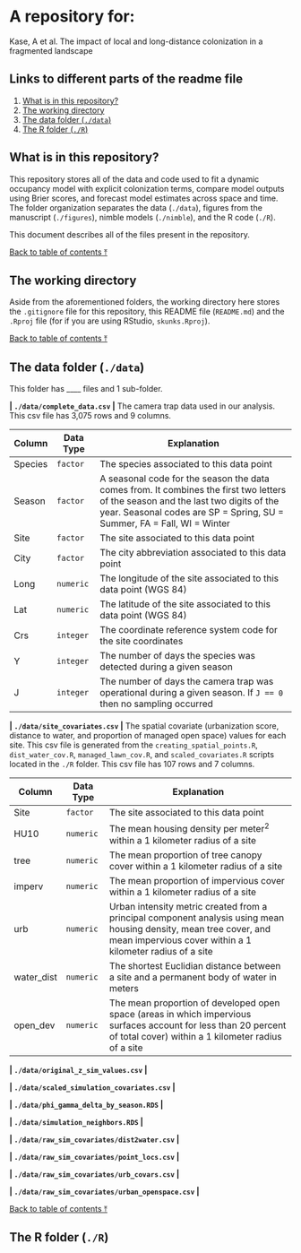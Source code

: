 # A repository for:

Kase, A et al. The impact of local and long-distance colonization in a fragmented landscape

## Links to different parts of the readme file

1. [What is in this repository?](##what-is-in-this-repository?)
2. [The working directory](##the-working-directory)
3. [The data folder (`./data`)](##the-data-folder-(`./data`))
4. [The R folder (`./R`)](##the-r-folder-(`./R`))

## What is in this repository?
This repository stores all of the data and code used to fit a dynamic occupancy model with explicit colonization terms, compare model outputs using Brier scores, and forecast model estimates across space and time. The folder organization separates the data (`./data`), figures from the manuscript (`./figures`), nimble models (`./nimble`), and the R code (`./R`).

This document describes all of the files present in the repository.

[Back to table of contents ⤒](##links-to-different-parts-of-the-readme-file)

## The working directory
Aside from the aforementioned folders, the working directory here stores the `.gitignore` file for this repository, this README file (`README.md`) and the `.Rproj` file (for if you are using RStudio, `skunks.Rproj`).

[Back to table of contents ⤒](##links-to-different-parts-of-the-readme-file)

## The data folder (`./data`)
This folder has ____ files and 1 sub-folder. 

**| `./data/complete_data.csv` |** The camera trap data used in our analysis. This csv file has 3,075 rows and 9 columns.

| Column  | Data Type | Explanation                                                                                                                                                                                                  |
| ------- | --------- | ------------------------------------------------------------------------------------------------------------------------------------------------------------------------------------------------------------ |
| Species | `factor`    | The species associated to this data point                                                                                                                                                                    |
| Season  | `factor`    | A seasonal code for the season the data comes from. It combines the first two letters of the season and the last two digits of the year. Seasonal codes are SP = Spring, SU = Summer, FA = Fall, WI = Winter |
| Site    | `factor`    | The site associated to this data point                                                                                                                                                                       |
| City    | `factor`    | The city abbreviation associated to this data point                                                                                                                                                          |
| Long    | `numeric`   | The longitude of the site associated to this data point (WGS 84)                                                                                                                                             |
| Lat     | `numeric`   | The latitude of the site associated to this data point (WGS 84)                                                                                                                                              |
| Crs     | `integer`   | The coordinate reference system code for the site coordinates                                                                                                                                                |
| Y       | `integer`   | The number of days the species was detected during a given season                                                                                                                                            |
| J       | `integer`   | The number of days the camera trap was operational during a given season. If `J == 0` then no sampling occurred                                                                                                |


**| `./data/site_covariates.csv` |** The spatial covariate (urbanization score, distance to water, and proportion of managed open space) values for each site. This csv file is generated from the `creating_spatial_points.R`, `dist_water_cov.R`, `managed_lawn_cov.R`, and `scaled_covariates.R` scripts located in the `./R` folder. This csv file has 107 rows and 7 columns.

| Column     | Data Type | Explanation                                                                                                                                                                     |
| ---------- | --------- | ------------------------------------------------------------------------------------------------------------------------------------------------------------------------------- |
| Site       | `factor`  | The site associated to this data point                                                                                                                                          |
| HU10       | `numeric` | The mean housing density per meter<sup>2</sup> within a 1 kilometer radius of a site                                                                                            |
| tree       | `numeric` | The mean proportion of tree canopy cover within a 1 kilometer radius of a site                                                                                                  |
| imperv     | `numeric` | The mean proportion of impervious cover within a 1 kilometer radius of a site                                                                                                   |
| urb        | `numeric` | Urban intensity metric created from a principal component analysis using mean housing density, mean tree cover, and mean impervious cover within a 1 kilometer radius of a site |
| water_dist | `numeric` | The shortest Euclidian distance between a site and a permanent body of water in meters                                                                                          |
| open_dev   | `numeric` | The mean proportion of developed open space (areas in which impervious surfaces account for less than 20 percent of total cover) within a 1 kilometer radius of a site          |


**| `./data/original_z_sim_values.csv` |**

**| `./data/scaled_simulation_covariates.csv` |**

**| `./data/phi_gamma_delta_by_season.RDS` |**

**| `./data/simulation_neighbors.RDS` |**

**| `./data/raw_sim_covariates/dist2water.csv` |**

**| `./data/raw_sim_covariates/point_locs.csv` |**

**| `./data/raw_sim_covariates/urb_covars.csv` |**

**| `./data/raw_sim_covariates/urban_openspace.csv` |**


[Back to table of contents ⤒](##links-to-different-parts-of-the-readme-file)

## The R folder (`./R`)

